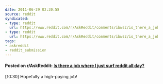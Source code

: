 ```yaml
---
date: 2011-06-29 02:30:58
source: reddit
syndicated:
- type: reddit
  url: https://www.reddit.com/r/AskReddit/comments/ibwsz/is_there_a_job_where_i_just_surf_reddit_all_day/
- type: reddit
  url: https://www.reddit.com/r/AskReddit/comments/ibwsz/is_there_a_job_where_i_just_surf_reddit_all_day/c22ix5d/
tags:
- askreddit
- reddit_submission
---
```


#### Posted on r/AskReddit: [Is there a job where I just surf reddit all day?](https://reddit.com/r/AskReddit/comments/ibwsz/is_there_a_job_where_i_just_surf_reddit_all_day/)

<time>[10:30]</time> Hopefully a high-paying job!